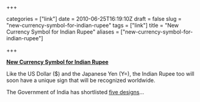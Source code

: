 +++

categories = ["link"]
date = 2010-06-25T16:19:10Z
draft = false
slug = "new-currency-symbol-for-indian-rupee"
tags = ["link"]
title = "New Currency Symbol for Indian Rupee"
aliases = ["new-currency-symbol-for-indian-rupee"]

+++

**[New Currency Symbol for Indian Rupee](http://www.labnol.org/india/indian-currency-symbol/13914/)**

Like the US Dollar ($) and the Japanese Yen (Y=), the Indian Rupee too will soon have a unique sign that will be recognized worldwide.

The Government of India has shortlisted [five designs](http://blogs.reuters.com/great-debate-in/2010/06/23/a-new-look-for-the-rupee/)…
